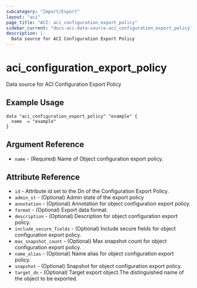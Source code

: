 ```yaml
---
subcategory: "Import/Export"
layout: "aci"
page_title: "ACI: aci_configuration_export_policy"
sidebar_current: "docs-aci-data-source-aci_configuration_export_policy"
description: |-
  Data source for ACI Configuration Export Policy
---
```


# aci_configuration_export_policy

Data source for ACI Configuration Export Policy

## Example Usage

```hcl
data "aci_configuration_export_policy" "example" {
  name  = "example"
}
```

## Argument Reference

- `name` - (Required) Name of Object configuration export policy.

## Attribute Reference

- `id` - Attribute id set to the Dn of the Configuration Export Policy.
- `admin_st` - (Optional) Admin state of the export policy
- `annotation` - (Optional) Annotation for object configuration export policy.
- `format` - (Optional) Export data format.
- `description` - (Optional) Description for object configuration export policy.
- `include_secure_fields` - (Optional) Include secure fields for object configuration export policy.
- `max_snapshot_count` - (Optional) Max snapshot count for object configuration export policy.
- `name_alias` - (Optional) Name alias for object configuration export policy.
- `snapshot` - (Optional) Snapshot for object configuration export policy.
- `target_dn` - (Optional) Target export object.The distinguished name of the object to be exported.
